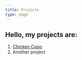 ```yaml
---
title: Projects
type: page
---
```

## Hello, my projects are:

1. [Chicken Coop](/projects/chicken-coop/)
2. Another project